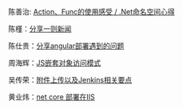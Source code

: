 陈善治: [Action、Func的使用感受 / .Net命名空间心得](陈善治/index.md)

陈槿：[分享一则新闻](陈槿/news.md)

陈仕贵：[分享angular部署遇到的问题](陈仕贵/index.md)

周海辉：[JS嵌套对象访问模式](周海辉/index.md)

吴传荣：[附件上传以及Jenkins相关要点](吴传荣/index.md)

黄业炜：[net core 部署在IIS](黄业炜/index.md)